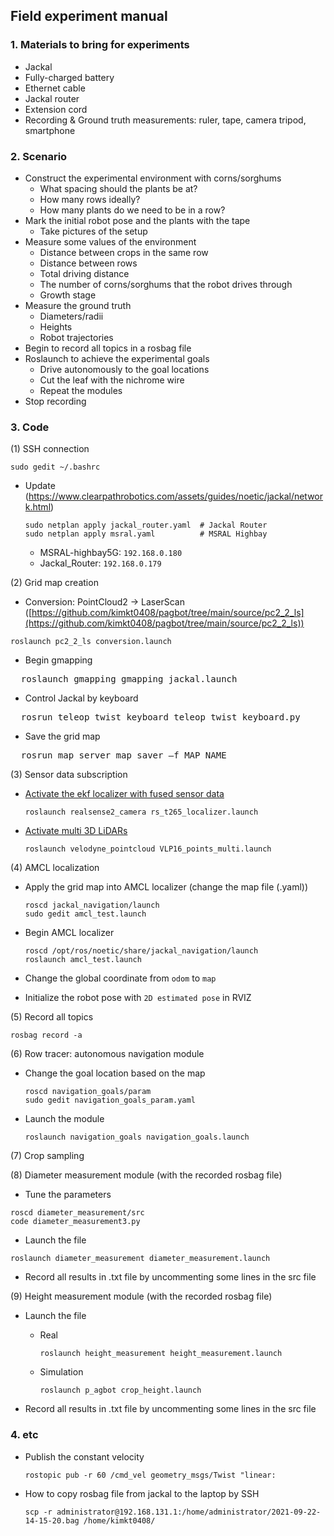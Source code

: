 ## Field experiment manual

### 1. Materials to bring for experiments

* Jackal
* Fully-charged battery
* Ethernet cable
* Jackal router
* Extension cord
* Recording & Ground truth measurements: ruler, tape, camera tripod, smartphone

### 2. Scenario

* Construct the experimental environment with corns/sorghums
  * What spacing should the plants be at?
  * How many rows ideally?
  * How many plants do we need to be in a row?
* Mark the initial robot pose and the plants with the tape
  * Take pictures of the setup
* Measure some values of the environment
  * Distance between crops in the same row
  * Distance between rows
  * Total driving distance
  * The number of corns/sorghums that the robot drives through
  * Growth stage
* Measure the ground truth 
  * Diameters/radii
  * Heights
  * Robot trajectories
* Begin to record all topics in a rosbag file
* Roslaunch to achieve the experimental goals
  * Drive autonomously to the goal locations
  * Cut the leaf with the nichrome wire  
  * Repeat the modules
* Stop recording

### 3. Code
(1) SSH connection
  ```
  sudo gedit ~/.bashrc
  ```
  
  * Update (https://www.clearpathrobotics.com/assets/guides/noetic/jackal/network.html)
    ```
    sudo netplan apply jackal_router.yaml  # Jackal Router
    sudo netplan apply msral.yaml          # MSRAL Highbay
    ```
      * MSRAL-highbay5G: `192.168.0.180`
      * Jackal_Router: `192.168.0.179`  

(2) Grid map creation
  
  * Conversion: PointCloud2 -> LaserScan ([https://github.com/kimkt0408/pagbot/tree/main/source/pc2_2_ls](https://github.com/kimkt0408/pagbot/tree/main/source/pc2_2_ls))
  ```
  roslaunch pc2_2_ls conversion.launch
  ```
  
  * Begin gmapping
  <pre>
  roslaunch gmapping gmapping_jackal.launch</pre>
  
  * Control Jackal by keyboard
  <pre>
  rosrun teleop_twist_keyboard teleop_twist_keyboard.py</pre>

  * Save the grid map
  <pre>
  rosrun map_server map_saver –f MAP_NAME</pre>
  
(3) Sensor data subscription
  * [Activate the ekf localizer with fused sensor data](https://github.com/kimkt0408/pagbot/blob/main/manual/ekf_localization.md)
    ```
    roslaunch realsense2_camera rs_t265_localizer.launch
    ```
  
  * [Activate multi 3D LiDARs](https://github.com/kimkt0408/pagbot/blob/main/manual/multi_lidar_operation.md)
    ```
    roslaunch velodyne_pointcloud VLP16_points_multi.launch
    ```
  
(4) AMCL localization
  * Apply the grid map into AMCL localizer (change the map file (.yaml))
    ```
    roscd jackal_navigation/launch
    sudo gedit amcl_test.launch
    ```

  * Begin AMCL localizer
    ```
    roscd /opt/ros/noetic/share/jackal_navigation/launch
    roslaunch amcl_test.launch
    ```
  
  * Change the global coordinate from `odom` to `map`
  
  * Initialize the robot pose with `2D estimated pose` in RVIZ
 
(5) Record all topics
  ```
  rosbag record -a
  ```

(6) Row tracer: autonomous navigation module

  * Change the goal location based on the map
    ```
    roscd navigation_goals/param
    sudo gedit navigation_goals_param.yaml
    ```
  
  * Launch the module
    ```
    roslaunch navigation_goals navigation_goals.launch
    ```
  
(7) Crop sampling

(8) Diameter measurement module (with the recorded rosbag file)
  
  * Tune the parameters
  ```
  roscd diameter_measurement/src
  code diameter_measurement3.py
  ```
  
  * Launch the file
  ```
  roslaunch diameter_measurement diameter_measurement.launch
  ```
  
  * Record all results in .txt file by uncommenting some lines in the src file

(9) Height measurement module (with the recorded rosbag file)
  
  * Launch the file

    * Real 
    
      ```
      roslaunch height_measurement height_measurement.launch
      ```

    * Simulation
    
      ```
      roslaunch p_agbot crop_height.launch
      ```
    
  * Record all results in .txt file by uncommenting some lines in the src file

### 4. etc

* Publish the constant velocity
  ```
  rostopic pub -r 60 /cmd_vel geometry_msgs/Twist "linear:
  ```

* How to copy rosbag file from jackal to the laptop by SSH
  ```
  scp -r administrator@192.168.131.1:/home/administrator/2021-09-22-14-15-20.bag /home/kimkt0408/
  ```
